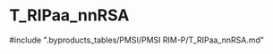 # T_RIPaa_nnRSA

<!-- ATTENTION : Ne pas supprimer ou modifier la ligne ci-dessous -->
#include ".byproducts_tables/PMSI/PMSI RIM-P/T_RIPaa_nnRSA.md"
<!-- ATTENTION : Ne pas supprimer ou modifier la ligne ci-dessus -->

